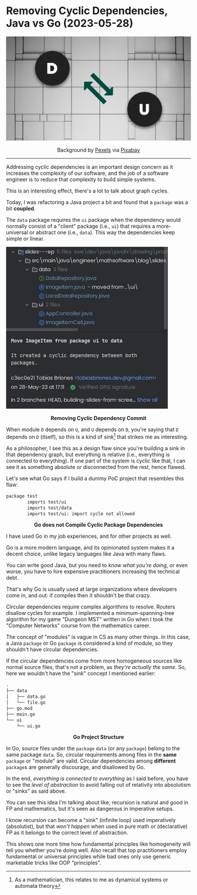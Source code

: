 <!-- Copyright (c) 2023 Tobias Briones. All rights reserved. -->
<!-- SPDX-License-Identifier: CC-BY-4.0 -->
<!-- This file is part of https://github.com/tobiasbriones/blog -->

# Removing Cyclic Dependencies, Java vs Go (2023-05-28)

![Removing Cyclic Dependencies, Java vs Go (2023-05-28)](images/removing-cyclic-dependencies--_--java-vs-go-2023-05-28.png)

<figcaption>
<p align="center">Background by 
<a href="https://pixabay.com/users/pexels-2286921">Pexels</a> via
<a href="https://pixabay.com/photos/abstract-architecture-contemporary-1867937">Pixabay</a>
</p>
</figcaption>

---


Addressing cyclic dependencies is an important design concern as it increases
the complexity of our software, and the job of a software engineer is to reduce
that complexity to build simple systems.

This is an interesting effect, there's a lot to talk about graph cycles.

Today, I was refactoring a Java project a bit and found that a `package` was a
bit **coupled**.

The `data` package requires the `ui` package when the dependency would normally
consist of a "client" package (i.e., `ui`) that requires a more-universal or
abstract one (i.e., `data`). This way the dependencies keep simple or linear.

![Removing Cyclic Dependency Commit](images/removing-cyclic-dependency-commit.png)

<figcaption>
<p align="center"><strong>Removing Cyclic Dependency Commit</strong></p>
</figcaption>

When module `D` depends on `U`, and `U` depends on `D`, you're saying that
`D` depends on `D` (itself), so this is a kind of *sink*[^1] that strikes me as
interesting.

[^1]: As a mathematician, this relates to me as dynamical systems or automata
    theory

As a philosopher, I see this as a design flaw since you're building a sink in
that dependency graph, but everything is relative (i.e., everything is connected
to everything). If one part of the system is cyclic like that, I can see it as
something absolute or disconnected from the rest, hence flawed.

Let's see what Go says if I build a dummy PoC project that resembles this flaw:

```
package test
        imports test/ui
        imports test/data
        imports test/ui: import cycle not allowed
```

<figcaption>
<p align="center">
<strong>
Go does not Compile Cyclic Package Dependencies
</strong>
</p>
</figcaption>

I have used Go in my job experiences, and for other projects as well.

Go is a more modern language, and its opinionated system makes it a decent
choice, unlike legacy languages like Java with many flaws.

You can write good Java, but you need to *know what you're doing*, or even
worse, you have to hire expensive practitioners increasing the technical
debt.

That's why Go is usually used at large organizations where developers come in,
and out: if compiles then it shouldn't be that crazy.

Circular dependencies require complex algorithms to resolve. Routers disallow
cycles for example. I implemented a minimum-spanning-tree algorithm for my game
"Dungeon MST" written in Go when I took the "Computer Networks" course from the
mathematics career.

The concept of "modules" is vague in CS as many other things. In this case, a
Java `package` or Go `package` is considered a kind of module, so they shouldn't
have circular dependencies.

If the circular dependencies come from more homogeneous sources like normal
source files, that's not a problem, as *they're actually the same*. So, here we
wouldn't have the "sink" concept I mentioned earlier:

```
.
├── data
│   ├── data.go
│   └── file.go
├── go.mod
├── main.go
└── ui
    └── ui.go
```

<figcaption>
<p align="center"><strong>Go Project Structure</strong></p>
</figcaption>

In Go, source files under the `package` `data` (or any `package`) belong to the
same package `data`. So, circular requirements among files in the **same**
`package` or "module" are valid. Circular dependencies among **different**
`package`s are generally discourage, and disallowed by Go.

In the end, *everything is connected to everything* as I said before, you have
to see the *level of abstraction* to avoid falling out of relativity into
absolutism or "sinks" as said above.

You can see this idea I'm talking about like, recursion is natural and good in
FP and mathematics, but it's seen as dangerous in imperative setups.

I know recursion can become a "sink" (infinite loop) used imperatively
(absolutist), but that *won't happen* when used in pure math or (declarative)
FP as it belongs to the correct level of abstraction.

This shows one more time how fundamental principles like homogeneity will tell
you whether you're doing well. Also recall that top practitioners employ
fundamental or universal principles while bad ones only use generic marketable
tricks like OOP "principles".
